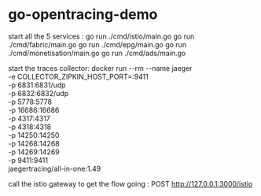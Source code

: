 # go-opentracing-demo


start all the 5 services :
    go run ./cmd/istio/main.go
    go run ./cmd/fabric/main.go
    go run ./cmd/epg/main.go
    go run ./cmd/monetisation/main.go
    go run ./cmd/ads/main.go


start the traces collector:
    docker run --rm --name jaeger \
  -e COLLECTOR_ZIPKIN_HOST_PORT=:9411 \
  -p 6831:6831/udp \
  -p 6832:6832/udp \
  -p 5778:5778 \
  -p 16686:16686 \
  -p 4317:4317 \
  -p 4318:4318 \
  -p 14250:14250 \
  -p 14268:14268 \
  -p 14269:14269 \
  -p 9411:9411 \
  jaegertracing/all-in-one:1.49


call the istio gateway to get the flow going : POST  http://127.0.0.1:3000/istio